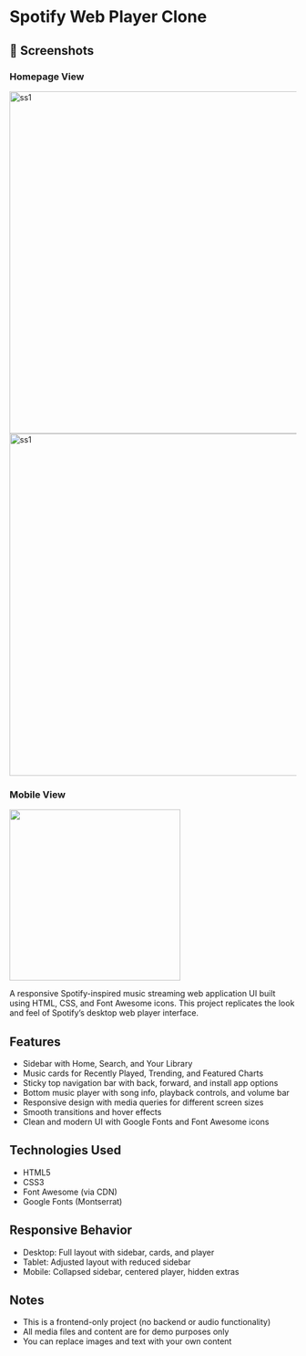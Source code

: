 Spotify Web Player Clone
=========================

## 📸 Screenshots

<h3>Homepage View</h3>
<img src="https://github.com/user-attachments/assets/bf666236-0c8e-4d13-9b86-620afafca3f6" alt="ss1" width="600">
<img src="https://github.com/user-attachments/assets/a3dcb4ed-999d-4a3d-aba4-7b61bf842217" alt="ss1" width="600">


### Mobile View
<img src="https://github.com/user-attachments/assets/668b901f-7ae9-46c7-94a2-55a3199b30b9" width="300"/>

A responsive Spotify-inspired music streaming web application UI built using HTML, CSS, and Font Awesome icons. This project replicates the look and feel of Spotify’s desktop web player interface.

Features
--------

- Sidebar with Home, Search, and Your Library
- Music cards for Recently Played, Trending, and Featured Charts
- Sticky top navigation bar with back, forward, and install app options
- Bottom music player with song info, playback controls, and volume bar
- Responsive design with media queries for different screen sizes
- Smooth transitions and hover effects
- Clean and modern UI with Google Fonts and Font Awesome icons

Technologies Used
-----------------

- HTML5
- CSS3
- Font Awesome (via CDN)
- Google Fonts (Montserrat)

Responsive Behavior
-------------------

- Desktop: Full layout with sidebar, cards, and player
- Tablet: Adjusted layout with reduced sidebar
- Mobile: Collapsed sidebar, centered player, hidden extras

Notes
-----

- This is a frontend-only project (no backend or audio functionality)
- All media files and content are for demo purposes only
- You can replace images and text with your own content
